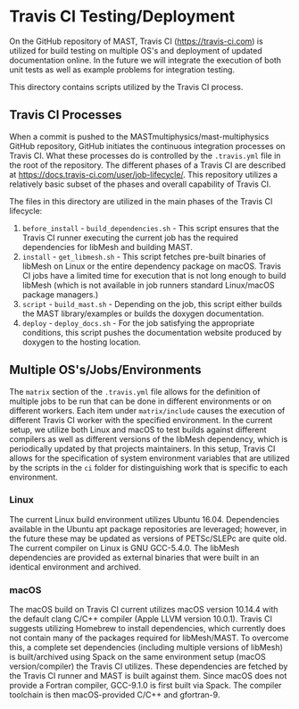 # Travis CI Testing/Deployment

On the GitHub repository of MAST, Travis CI (https://travis-ci.com) is utilized for build testing on multiple OS's and
deployment of updated documentation online. In the future we will integrate the execution of both unit tests as well as 
example problems for integration testing.

This directory contains scripts utilized by the Travis CI process.

## Travis CI Processes
When a commit is pushed to the MASTmultiphysics/mast-multiphysics GitHub repository, GitHub initiates the continuous
integration processes on Travis CI. What these processes do is controlled by the `.travis.yml` file in the root of the
repository. The different phases of a Travis CI are described at https://docs.travis-ci.com/user/job-lifecycle/. This
repository utilizes a relatively basic subset of the phases and overall capability of Travis CI.

The files in this directory are utilized in the main phases of the Travis CI lifecycle:

1. `before_install` - `build_dependencies.sh` - This script ensures that the Travis CI runner executing the current job
has the required dependencies for libMesh and building MAST.
2. `install` - `get_libmesh.sh` - This script fetches pre-built binaries of libMesh on Linux or the entire dependency
package on macOS. Travis CI jobs have a limited time for execution that is not long enough to build libMesh 
(which is not available in job runners standard Linux/macOS package managers.)
3. `script` - `build_mast.sh` - Depending on the job, this script either builds the MAST library/examples or builds the
doxygen documentation.
4. `deploy` - `deploy_docs.sh` - For the job satisfying the appropriate conditions, this script pushes the documentation
website produced by doxygen to the hosting location.

## Multiple OS's/Jobs/Environments
The `matrix` section of the `.travis.yml` file allows for the definition of multiple jobs to be run that can be done
in different environments or on different workers. Each item under `matrix/include` causes the execution of different 
Travis CI worker with the specified environment. In the current setup, we utilize both Linux and macOS to test builds 
against different compilers as well as different versions of the libMesh dependency, which is periodically updated by 
that projects maintainers. In this setup, Travis CI allows for the specification of system environment variables that
are utilized by the scripts in the `ci` folder for distinguishing work that is specific to each environment.

### Linux
The current Linux build environment utilizes Ubuntu 16.04. Dependencies available in the Ubuntu apt package repositories
are leveraged; however, in the future these may be updated as versions of PETSc/SLEPc are quite old. The current
compiler on Linux is GNU GCC-5.4.0. The libMesh dependencies are provided as external binaries that were built in an
identical environment and archived.

### macOS
The macOS build on Travis CI current utilizes macOS version 10.14.4 with the default clang C/C++ compiler (Apple LLVM 
version 10.0.1). Travis CI suggests utilizing Homebrew to install dependencies, which currently does not contain many of
the packages required for libMesh/MAST. To overcome this, a complete set dependencies (including multiple versions of
libMesh) is built/archived using Spack on the same environment setup (macOS version/compiler) the Travis CI utilizes. 
These dependencies are fetched by the Travis CI runner and MAST is built against them. Since macOS does not provide a
Fortran compiler, GCC-9.1.0 is first built via Spack. The compiler toolchain is then macOS-provided C/C++ and
gfortran-9.